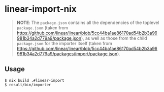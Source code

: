 # linear-import-nix

> **NOTE**: The `package.json` contains all the dependencies of the toplevel
> `package.json` (taken from
> https://github.com/linear/linear/blob/5cc44ba1ae86170ad54b2b3a99981b34a2d779a9/package.json),
> as well as those from the child `package.json` for the importer itself (taken
> from
> https://github.com/linear/linear/blob/5cc44ba1ae86170ad54b2b3a99981b34a2d779a9/packages/import/package.json).

## Usage

```console
$ nix build .#linear-import
$ result/bin/importer
```
